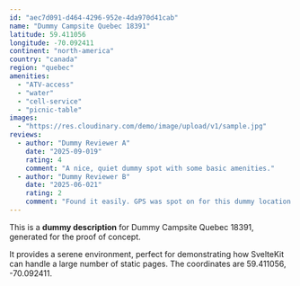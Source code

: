 ```yaml
---
id: "aec7d091-d464-4296-952e-4da970d41cab"
name: "Dummy Campsite Quebec 18391"
latitude: 59.411056
longitude: -70.092411
continent: "north-america"
country: "canada"
region: "quebec"
amenities:
  - "ATV-access"
  - "water"
  - "cell-service"
  - "picnic-table"
images:
  - "https://res.cloudinary.com/demo/image/upload/v1/sample.jpg"
reviews:
  - author: "Dummy Reviewer A"
    date: "2025-09-019"
    rating: 4
    comment: "A nice, quiet dummy spot with some basic amenities."
  - author: "Dummy Reviewer B"
    date: "2025-06-021"
    rating: 2
    comment: "Found it easily. GPS was spot on for this dummy location."
---
```


This is a **dummy description** for Dummy Campsite Quebec 18391, generated for the proof of concept.

It provides a serene environment, perfect for demonstrating how SvelteKit can handle a large number of static pages. The coordinates are 59.411056, -70.092411.
